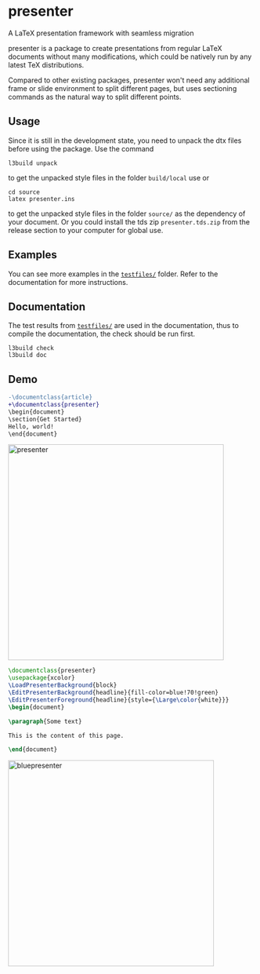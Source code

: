 # presenter
A LaTeX presentation framework with seamless migration

presenter is a package to create presentations from
regular LaTeX documents without many modifications, which could be natively run by any latest TeX distributions.

Compared to other existing packages, presenter won't need any additional frame or slide environment to split different pages, but uses sectioning commands as the natural way to split different points.

## Usage

Since it is still in the development state, you need to unpack the dtx files before using the package. Use the command

```
l3build unpack
```
to get the unpacked style files in the folder `build/local` use or
```
cd source
latex presenter.ins
```
to get the unpacked style files in the folder `source/` as the dependency of your document. Or you could install the tds zip `presenter.tds.zip` from the release section to your computer for global use.

## Examples

You can see more examples in the [`testfiles/`](testfiles/) folder. Refer to the documentation for more instructions.

## Documentation

The test results from [`testfiles/`](testfiles/) are used in the documentation, thus to compile the documentation, the check should be run first.
```
l3build check
l3build doc
```

## Demo

```diff
-\documentclass{article}
+\documentclass{presenter}
\begin{document}
\section{Get Started}
Hello, world!
\end{document}
```

<img width="440" alt="presenter" src="https://user-images.githubusercontent.com/61653082/225827335-07178eea-95af-4bed-adeb-f401ea97f997.png">


```latex
\documentclass{presenter}
\usepackage{xcolor}
\LoadPresenterBackground{block}
\EditPresenterBackground{headline}{fill-color=blue!70!green}
\EditPresenterForeground{headline}{style={\Large\color{white}}}
\begin{document}

\paragraph{Some text}

This is the content of this page.

\end{document}
```

<img width="420" alt="bluepresenter" src="https://user-images.githubusercontent.com/61653082/225827991-a284fcab-ad4a-4da0-becf-d506053f961b.png">
